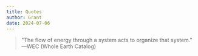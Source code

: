 ```yaml
---
title: Quotes
author: Grant
date: 2024-07-06
---
```

> "The flow of energy through a system acts to organize that system."
—WEC (Whole Earth Catalog)